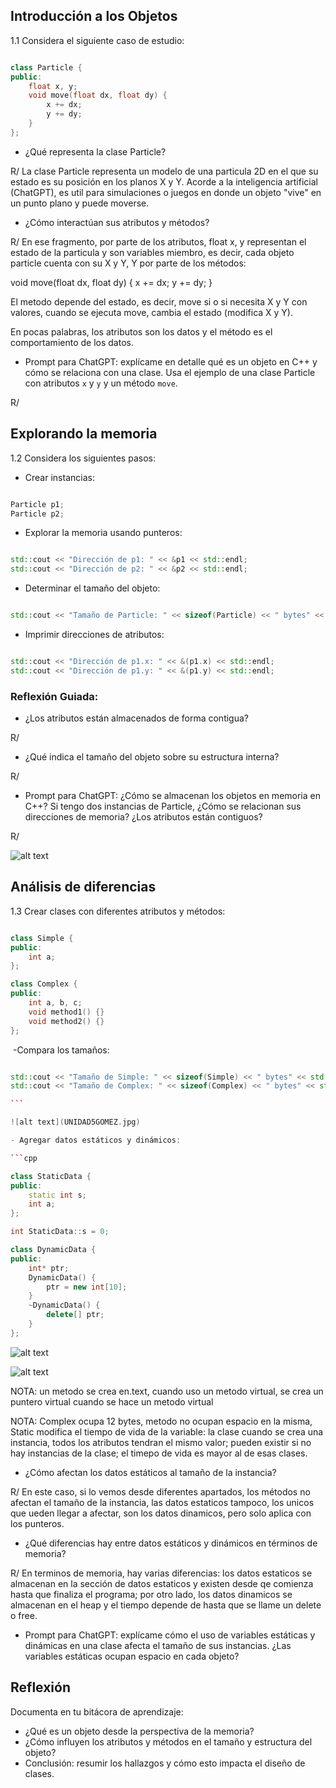 ## Introducción a los Objetos

1.1 Considera el siguiente caso de estudio:

```cpp

class Particle {
public:
    float x, y;
    void move(float dx, float dy) {
        x += dx;
        y += dy;
    }
};

```

- ¿Qué representa la clase Particle?

R/ La clase Particle representa un modelo de una particula 2D en el que su estado es su posición en los planos X y Y. Acorde a la inteligencia artificial (ChatGPT), es util para simulaciones o juegos en donde un objeto "vive" en un punto plano y puede moverse.

- ¿Cómo interactúan sus atributos y métodos?

R/ En ese fragmento, por parte de los atributos, float x, y representan el estado de la particula y son variables miembro, es decir, cada objeto particle cuenta con su X y Y,
Y por parte de los métodos:

void move(float dx, float dy) {
    x += dx;
    y += dy;
}

El metodo depende del estado, es decir, move si o si necesita X y Y con valores, cuando se ejecuta move, cambia el estado (modifica X y Y).

En pocas palabras, los atributos son los datos y el método es el comportamiento de los datos.

- Prompt para ChatGPT: explícame en detalle qué es un objeto en C++ y cómo se relaciona con una clase. Usa el ejemplo de una clase Particle con atributos `x` y `y` y un método `move`.

R/

## Explorando la memoria

1.2 Considera los siguientes pasos:

- Crear instancias:

```cpp

Particle p1;
Particle p2;

```

- Explorar la memoria usando punteros:

```cpp

std::cout << "Dirección de p1: " << &p1 << std::endl;
std::cout << "Dirección de p2: " << &p2 << std::endl;

```

- Determinar el tamaño del objeto:

```cpp

std::cout << "Tamaño de Particle: " << sizeof(Particle) << " bytes" << std::endl;

```

- Imprimir direcciones de atributos:

```cpp

std::cout << "Dirección de p1.x: " << &(p1.x) << std::endl;
std::cout << "Dirección de p1.y: " << &(p1.y) << std::endl;

```

### Reflexión Guiada:

- ¿Los atributos están almacenados de forma contigua?

R/

- ¿Qué indica el tamaño del objeto sobre su estructura interna?

R/

- Prompt para ChatGPT: ¿Cómo se almacenan los objetos en memoria en C++? Si tengo dos instancias de Particle, ¿Cómo se relacionan sus direcciones de memoria? ¿Los atributos están contiguos?

R/

![alt text](UNIDAD5ESPITIA.jpg)

## Análisis de diferencias

1.3 Crear clases con diferentes atributos y métodos:

```cpp

class Simple {
public:
    int a;
};

class Complex {
public:
    int a, b, c;
    void method1() {}
    void method2() {}
};

```
​
-Compara los tamaños:

```cpp

std::cout << "Tamaño de Simple: " << sizeof(Simple) << " bytes" << std::endl;
std::cout << "Tamaño de Complex: " << sizeof(Complex) << " bytes" << std::endl;

```​

![alt text](UNIDAD5GOMEZ.jpg)

- Agregar datos estáticos y dinámicos:

```cpp

class StaticData {
public:
    static int s;
    int a;
};

int StaticData::s = 0;

class DynamicData {
public:
    int* ptr;
    DynamicData() {
        ptr = new int[10];
    }
    ~DynamicData() {
        delete[] ptr;
    }
};

```

![alt text](CAPTURA545960.png)

![alt text](DIRECCIONES545960.png) 

NOTA: un metodo se crea en.text, cuando uso un metodo virtual, se crea un puntero virtual cuando se hace un metodo virtual

NOTA: Complex ocupa 12 bytes, metodo no ocupan espacio en la misma, Static modifica el tiempo de vida de la variable: la clase cuando se crea una instancia, todos los atributos tendran el mismo valor; pueden existir si no hay instancias de la clase; el timepo de vida es mayor al de esas clases.

- ¿Cómo afectan los datos estáticos al tamaño de la instancia?

R/ En este caso, si lo vemos desde diferentes apartados, los métodos no afectan el tamaño de la instancia, las datos estaticos tampoco, los unicos que ueden llegar a afectar, son los datos dinamicos, pero solo aplica con los punteros.

- ¿Qué diferencias hay entre datos estáticos y dinámicos en términos de memoria?

R/ En terminos de memoria, hay varias diferencias: los datos estaticos se almacenan en la sección de datos estaticos y existen desde qe comienza hasta que finaliza el programa; por otro lado, los datos dinamicos se almacenan en el heap y el tiempo depende de hasta que se llame un delete o free.

- Prompt para ChatGPT: explícame cómo el uso de variables estáticas y dinámicas en una clase afecta el tamaño de sus instancias. ¿Las variables estáticas ocupan espacio en cada objeto?






## Reflexión

Documenta en tu bitácora de aprendizaje:

- ¿Qué es un objeto desde la perspectiva de la memoria?
- ¿Cómo influyen los atributos y métodos en el tamaño y estructura del objeto?
- Conclusión: resumir los hallazgos y cómo esto impacta el diseño de clases.